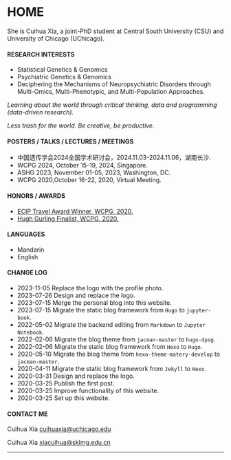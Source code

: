 # HOME
She is Cuihua Xia, a joint-PhD student at Central South University (CSU) and University of Chicago (UChicago).

#### RESEARCH INTERESTS
+ Statistical Genetics & Genomics
+ Psychiatric Genetics & Genomics
+ Deciphering the Mechanisms of Neuropsychiatric Disorders through Multi-Omics, Multi-Phenotypic, and Multi-Population Approaches.

*Learning about the world through critical thinking, data and programming (data-driven research).*

*Less trash for the world. Be creative, be productive.*

#### POSTERS / TALKS / LECTURES / MEETINGS
+ 中国遗传学会2024全国学术研讨会，2024.11.03-2024.11.06，湖南长沙.
+ WCPG 2024, October 15-19, 2024, Singapore.
+ ASHG 2023, November 01-05, 2023, Washington, DC.
+ WCPG 2020,October 16-22, 2020, Virtual Meeting.

#### HONORS / AWARDS
+ [ECIP Travel Award Winner, WCPG, 2020.](https://ispg.net/ecip-2020-award-winners/)
+ [Hugh Gurling Finalist, WCPG, 2020.](https://ispg.net/congratulations-2020-honorific-award-winners/)

#### LANGUAGES
+ Mandarin
+ English
  
#### CHANGE LOG
- 2023-11-05 Replace the logo with the profile photo.
- 2023-07-26 Design and replace the logo.
- 2023-07-15 Merge the personal blog into this website.
- 2023-07-15 Migrate the static blog framework from `Hugo` to `jupyter-book`.
- 2022-05-02 Migrate the backend editing from `Markdown` to `Jupyter Notebook`.
- 2022-02-06 Migrate the blog theme from `jacman-master` to `hugo-dpsg`.
- 2022-02-06 Migrate the static blog framework from `Hexo` to `Hugo`.
- 2020-05-10 Migrate the blog theme from `hexo-theme-matery-develop` to `jacman-master`.
- 2020-04-11 Migrate the static blog framework from `Jekyll` to `Hexo`.
- 2020-03-31 Design and replace the logo.
- 2020-03-25 Publish the first post.
- 2020-03-25 Improve functionality of this website.
- 2020-03-25 Set up this website.

#### CONTACT ME
Cuihua Xia cuihuaxia@uchicago.edu  

Cuihua Xia xiacuihua@sklmg.edu.cn

---